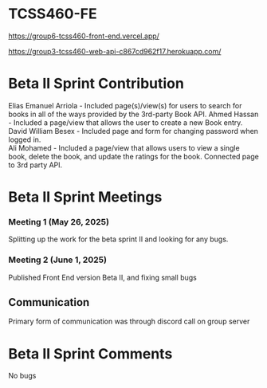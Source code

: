 # TCSS460-FE

https://group6-tcss460-front-end.vercel.app/

https://group3-tcss460-web-api-c867cd962f17.herokuapp.com/


# Beta II Sprint Contribution

Elias Emanuel Arriola - Included page(s)/view(s) for users to search for books in all of the ways provided by the 3rd-party Book API.
Ahmed Hassan -  Included a page/view that allows the user to create a new Book entry.   
David William Besex - Included page and form for changing password when logged in.     
Ali Mohamed -   Included a page/view that allows users to view a single book, delete the book, and update the ratings for the book. Connected page to 3rd party API.
# Beta II Sprint Meetings

### Meeting 1 (May 26, 2025)

Splitting up the work for the beta sprint II and looking for any bugs.

### Meeting 2 (June 1, 2025)

Published Front End version Beta II, and fixing small bugs

## Communication

Primary form of communication was through discord call on group server

# Beta II Sprint Comments

No bugs

